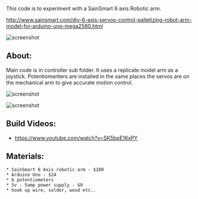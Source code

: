 
This code is to experiment with a SainSmart 6 axis
Robotic arm.

http://www.sainsmart.com/diy-6-axis-servos-control-palletizing-robot-arm-model-for-arduino-uno-mega2560.html

![screenshot](https://raw.githubusercontent.com/dzzie/home_automation/master/6Dof-Robotic-Arm/6axis001.jpg)


About:
----------------------------------------------

Main code is in controller sub folder. It uses a replicate model arm 
as a joystick. Potentiomenters are installed in the same places the servos
are on the mechanical arm to give accurate motion control. 

![screenshot](https://raw.githubusercontent.com/dzzie/home_automation/master/6Dof-Robotic-Arm/robot_arm_joystick.jpg)

![screenshot](https://raw.githubusercontent.com/dzzie/home_automation/master/6Dof-Robotic-Arm/robot_arm_servo_shield.jpg)
 

Build Videos:
----------------------------------------------
* https://www.youtube.com/watch?v=SK5bpE16xPY


Materials:
----------------------------------------------

	* SainSmart 6 Axis robotic arm - $180
	* Arduino Uno - $24
	* 6 potentiometers   
	* 5v - 5amp power supply - $9
	* hook up wire, solder, wood etc..

